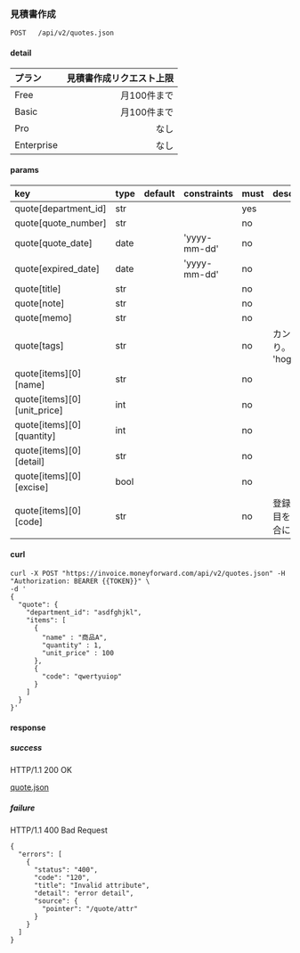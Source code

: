 ### 見積書作成

```
POST   /api/v2/quotes.json
```

#### detail


| プラン     | 見積書作成リクエスト上限 |
| :--        | --:                      |
| Free       | 月100件まで              |
| Basic      | 月100件まで              |
| Pro        | なし                     |
| Enterprise | なし                     |

#### params

| key                         | type | default | constraints  | must | description                    |
| :--                         | :--  | :--     | :--          | :--  | :--                            |
| quote[department_id]        | str  |         |              | yes  |                                |
| quote[quote_number]         | str  |         |              | no   |                                |
| quote[quote_date]           | date |         | 'yyyy-mm-dd' | no   |                                |
| quote[expired_date]         | date |         | 'yyyy-mm-dd' | no   |                                |
| quote[title]                | str  |         |              | no   |                                |
| quote[note]                 | str  |         |              | no   |                                |
| quote[memo]                 | str  |         |              | no   |                                |
| quote[tags]                 | str  |         |              | no   | カンマ区切り。ex: 'hoge,fuga'  |
| quote[items][0][name]       | str  |         |              | no   |                                |
| quote[items][0][unit_price] | int  |         |              | no   |                                |
| quote[items][0][quantity]   | int  |         |              | no   |                                |
| quote[items][0][detail]     | str  |         |              | no   |                                |
| quote[items][0][excise]     | bool |         |              | no   |                                |
| quote[items][0][code]       | str  |         |              | no   | 登録済の品目を使う場合に指定。 |

#### curl

```
curl -X POST "https://invoice.moneyforward.com/api/v2/quotes.json" -H "Authorization: BEARER {{TOKEN}}" \
-d '
{
  "quote": {
    "department_id": "asdfghjkl",
    "items": [
      {
        "name" : "商品A",
        "quantity" : 1,
        "unit_price" : 100
      },
      {
        "code": "qwertyuiop"
      }
    ]
  }
}'
```

#### response
##### success
HTTP/1.1 200 OK

[quote.json](./responses/quote.json)

##### failure
HTTP/1.1 400 Bad Request

```
{
  "errors": [
    {
      "status": "400",
      "code": "120",
      "title": "Invalid attribute",
      "detail": "error detail",
      "source": {
        "pointer": "/quote/attr"
      }
    }
  ]
}
```
